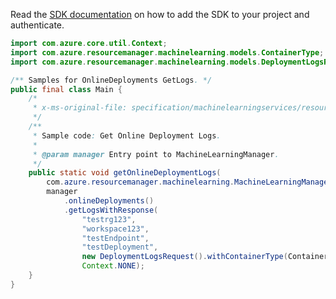 Read the [SDK documentation](https://github.com/Azure/azure-sdk-for-java/blob/azure-resourcemanager-machinelearning_1.0.0-beta.2/sdk/machinelearning/azure-resourcemanager-machinelearning/README.md) on how to add the SDK to your project and authenticate.

```java
import com.azure.core.util.Context;
import com.azure.resourcemanager.machinelearning.models.ContainerType;
import com.azure.resourcemanager.machinelearning.models.DeploymentLogsRequest;

/** Samples for OnlineDeployments GetLogs. */
public final class Main {
    /*
     * x-ms-original-file: specification/machinelearningservices/resource-manager/Microsoft.MachineLearningServices/preview/2022-02-01-preview/examples/OnlineDeployment/getLogs.json
     */
    /**
     * Sample code: Get Online Deployment Logs.
     *
     * @param manager Entry point to MachineLearningManager.
     */
    public static void getOnlineDeploymentLogs(
        com.azure.resourcemanager.machinelearning.MachineLearningManager manager) {
        manager
            .onlineDeployments()
            .getLogsWithResponse(
                "testrg123",
                "workspace123",
                "testEndpoint",
                "testDeployment",
                new DeploymentLogsRequest().withContainerType(ContainerType.STORAGE_INITIALIZER).withTail(0),
                Context.NONE);
    }
}
```
